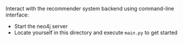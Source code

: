 Interact with the recommender system backend using command-line interface:  
 - Start the neo4j server  
 - Locate yourself in this directory and execute `main.py` to get started  


